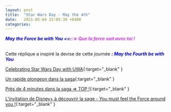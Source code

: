 ```yaml
---
layout: post
title:  "Star Wars Day - May the 4th"
date:   2021-05-04 15:05:30 +0400
categories: 
---
```

<span style="color: blue">***May the Force be with You <=:***</span><span style="color: #dd33ff">***:=> Que la force soit avec toi !***</span>
<br>
<br>



Cette réplique a inspiré la devise de cette journée <span style="color: blue">***: May the Fourth be with You***</span>

[Celebrating Star Wars Day with UWA](https://www.youtube.com/watch?v=7dI2ST-C3lI){:target="_blank" }

[Un rapide plongeon dans la saga](https://www.youtube.com/watch?v=up3Y_yQIma8){:target="_blank" }

[Près de 4 minutes dans la saga => TOP !](https://www.youtube.com/watch?v=35jLJ5QrzfU){:target="_blank" }

[L'invitation de Disney+ à découvrir la sage - You must feel the Force around you !](https://www.youtube.com/watch?v=hsq9i6dsyII){:target="_blank" }



